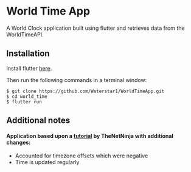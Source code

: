 # World Time App

A World Clock application built using flutter and retrieves data from the WorldTimeAPI. 

## Installation

Install flutter <a href=https://flutter.dev/docs/get-started/install>here</a>.

Then run the following commands in a terminal window:

    $ git clone https://github.com/Waterstar1/WorldTimeApp.git
    $ cd world_time
    $ flutter run
    
## Additional notes

#### Application based upon a <a href=https://youtu.be/WghpP9W2vXo>tutorial</a> by TheNetNinja with additional changes: 

- Accounted for timezone offsets which were negative
- Time is updated regularly 

